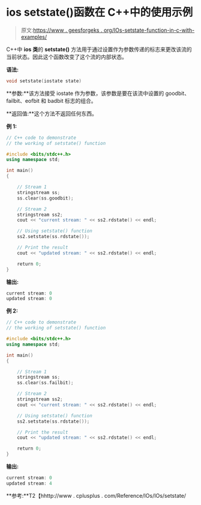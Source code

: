 # ios setstate()函数在 C++中的使用示例

> 原文:[https://www . geesforgeks . org/IOs-setstate-function-in-c-with-examples/](https://www.geeksforgeeks.org/ios-setstate-function-in-c-with-examples/)

C++中 **ios 类**的 **setstate()** 方法用于通过设置作为参数传递的标志来更改该流的当前状态。因此这个函数改变了这个流的内部状态。

**语法:**

```cpp
void setstate(iostate state)

```

**参数:**该方法接受 iostate 作为参数，该参数是要在该流中设置的 goodbit、failbit、eofbit 和 badbit 标志的组合。

**返回值:**这个方法不返回任何东西。

**例 1:**

```cpp
// C++ code to demonstrate
// the working of setstate() function

#include <bits/stdc++.h>
using namespace std;

int main()
{

    // Stream 1
    stringstream ss;
    ss.clear(ss.goodbit);

    // Stream 2
    stringstream ss2;
    cout << "current stream: " << ss2.rdstate() << endl;

    // Using setstate() function
    ss2.setstate(ss.rdstate());

    // Print the result
    cout << "updated stream: " << ss2.rdstate() << endl;

    return 0;
}
```

**输出:**

```cpp
current stream: 0
updated stream: 0

```

**例 2:**

```cpp
// C++ code to demonstrate
// the working of setstate() function

#include <bits/stdc++.h>
using namespace std;

int main()
{

    // Stream 1
    stringstream ss;
    ss.clear(ss.failbit);

    // Stream 2
    stringstream ss2;
    cout << "current stream: " << ss2.rdstate() << endl;

    // Using setstate() function
    ss2.setstate(ss.rdstate());

    // Print the result
    cout << "updated stream: " << ss2.rdstate() << endl;

    return 0;
}
```

**输出:**

```cpp
current stream: 0
updated stream: 4

```

**参考:**T2【hhttp://www . cplusplus . com/Reference/IOs/IOs/setstate/